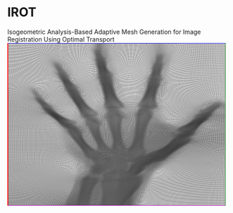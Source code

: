 # IROT
Isogeometric Analysis-Based Adaptive Mesh Generation for Image Registration Using Optimal Transport
![PNG](https://github.com/Bahari95/IROT/blob/main/figures/han_adaptive_meshes.png)